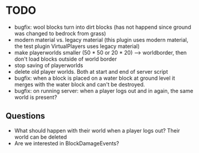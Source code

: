 # TODO
- bugfix: wool blocks turn into dirt blocks (has not happend since ground was changed to bedrock from grass)
- modern material vs. legacy material (this plugin uses modern material, the test plugin VirtualPlayers uses legacy material)
- make playerworlds smaller (50 * 50 or 20 * 20) --> worldborder, then don't load blocks outside of world border
- stop saving of playerworlds
- delete old player worlds. Both at start and end of server script
- bugfix: when a block is placed on a water block at ground level it merges with the water block and can't be destroyed.
- bugfix: on running server: when a player logs out and in again, the same world is present?


## Questions
- What should happen with their world when a player logs out? Their world can be deleted
- Are we interested in BlockDamageEvents?
